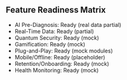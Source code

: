 ﻿## Feature Readiness Matrix
- AI Pre-Diagnosis: Ready (real data partial)
- Real-Time Data: Ready (partial)
- Quantum Security: Ready (mock)
- Gamification: Ready (mock)
- Plug-and-Play: Ready (mock modules)
- Mobile/Offline: Ready (placeholder)
- Retention/Onboarding: Ready (mock)
- Health Monitoring: Ready (mock)
